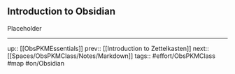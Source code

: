 ## Introduction to Obsidian

Placeholder

---
up:: [[ObsPKMEssentials]]
prev:: [[Introduction to Zettelkasten]]
next:: [[Spaces/ObsPKMClass/Notes/Markdown]]
tags:: #effort/ObsPKMClass #map #on/Obsidian 